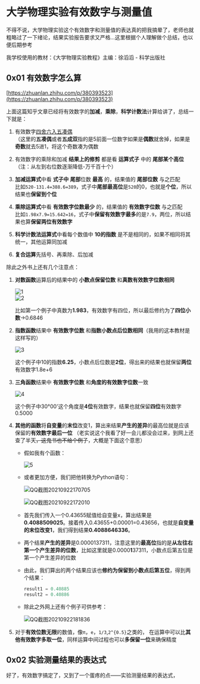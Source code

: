# 大学物理实验有效数字与测量值  
不得不说，大学物理实验这个有效数字和测量值的表达真的把我搞晕了，老师也就粗略过了一下绪论，结果实验报告要求又严格...这里根据个人理解做个总结，也以便后期参考  

我学校使用的教材：《大学物理实验教程》主编：徐滔滔 - 科学出版社  

## 0x01 有效数字怎么算  

[https://zhuanlan.zhihu.com/p/380393523](https://zhuanlan.zhihu.com/p/380393523)  

上面这篇知乎文章已经将有效数字的**加减**，**乘除**，**科学计数法**计算给讲了，总结一下就是：

1. 有效数字[四舍六入五凑偶](https://baike.baidu.com/item/%E5%9B%9B%E8%88%8D%E5%85%AD%E5%85%A5%E4%BA%94%E6%88%90%E5%8F%8C/9062547)  
   （这里的**五凑偶**或者**五成双**指的是5前面一位数字如果是**偶数**就舍掉，如果是**奇数**就去5进1，将这个奇数凑为偶数  
   
2. 有效数字的乘除和加减 **结果上的修剪** 都是看 **运算式子** 中的 **尾部某个高位**（注：从左到右位数逐渐降低-万千百十个）      
   
3. **加减运算式**中看 **式子中** **尾部**位数 **最高** 的，结果值的 **尾部位数** 与之匹配  
   比如```520-131.4=388.6=389```，式子中**尾部最高位**是```520```的0，也就是**个位**，所以结果也**保留到个位**  

4. **乘除运算式**中看 **有效数字位数最少** 的，结果值的 **有效数字位数** 与之匹配  
   比如```1.98x7.9=15.642=16```，式子中**保留有效数字最多**的是```7.9```，两位，所以结果也算**保留两位有效数字**  

5. **科学计数法运算式**中看每个数值中 **10的指数** 是不是相同的，如果不相同将其统一，其他运算同加减  
6. **复合运算**先括号、再乘除、后加减  

除此之外书上还有几个注意点：  
1. **对数函数**运算后的结果中的 **小数点保留位数** 和**真数有效数字位数相同**  

   ![1](https://user-images.githubusercontent.com/12976469/134310441-991dff70-ecba-4d41-a980-835899f7ac47.gif)  
   ![2](https://user-images.githubusercontent.com/12976469/134310689-a5e45236-820c-4dbf-8763-5a4e06b476c2.gif)  
   
   比如第一个例子中真数为**1.983**，有效数字有四位，所以最后修约为了**四位小数**->0.6846  

2. **指数函数**结果中 **有效数字位数** 和**指数小数点后位数相同**（我用的这本教材是这样写的）  

   ![3](https://user-images.githubusercontent.com/12976469/134311714-15d7095f-1c3d-4bda-b8ab-05be88c244d1.gif)  
   
   这个例子中10的指数**6.25**，小数点后位数是**2位**，得出来的结果也就保留**两位**有效数字1.8e+6  
   
3. **三角函数**结果中 **有效数字位数** 和**角度的有效数字位数**一致  

   ![4](https://user-images.githubusercontent.com/12976469/134312466-5dd55bde-7c6e-499b-a0be-bb62199e522e.gif)  
   
   这个例子中30°00'这个角度是**4位**有效数字，结果也就保留**四位**有效数字0.5000  

4. **其他的函数**将**自变量**的**末位**改变1，算出来结果**产生的差异**的最高位就是应该保留的**有效数字最后一位** （老实说这个我看了好一会儿都没会过来，到网上还查了半天<del>，这鬼书也不给个例子</del>，大概是下面这个意思）  
   
   * 假如我有个函数：  
   
      ![5](https://user-images.githubusercontent.com/12976469/134313514-81956a3e-4784-4849-b060-61cf263eaaa1.gif)  
   
   * 或者更加方便，我们把他转换为Python语句：  
   
      ![QQ截图20210922170705](https://user-images.githubusercontent.com/12976469/134315747-0056a5d7-a674-40e7-86ea-e2e57ff27342.jpg)  
   
      ![QQ截图20210922172010](https://user-images.githubusercontent.com/12976469/134317683-4bccf9b6-c4e8-476d-83af-96a8a288fa2d.jpg)  
   
   * 首先我们传入一个0.43655赋值给自变量x，算出结果是**0.4088509025**。接着传入0.43655+0.00001=0.43656，也就是**自变量的末位改变1**，我们得到结果**0.4088646336**。   
   * 两个结果**产生的差异**是0.0000137311，注意这里的**最高位**指的是**从左往右第一个产生差异的位数**，比如这里就是0.0000**1**37311，小数点后第五位是第一个产生差异的位数  
   * 由此，我们算出的两个结果应该也**修约为保留到小数点后第五位**，得到两个结果：  
     
      ```python
      result1 = 0.40885  
      result2 = 0.40886
      ```
   
   * 除此之外网上还有个例子可供参考：  
      
      ![QQ截图20210922181836](https://user-images.githubusercontent.com/12976469/134326460-20106807-ae2c-493c-bc26-68f305048add.jpg)  
      
  5. 对于**有效位数无限**的数值，像```π```，```e```，```1/3```,```2^{0.5}```之类的， 在运算中可以比**其他有效数字多取一位**，同样运算中间过程也可以**多保留一位**来确保精度  
      
## 0x02 实验测量结果的表达式  
好了，有效数字搞定了，又到了一个蛋疼的点——实验测量结果的表达式， 







   

